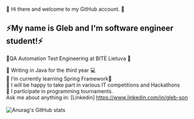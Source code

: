 👋 Hi there and welcome to my GitHub account. 👋 <br>
<h2>⚡️My name is Gleb and I'm software engineer student!⚡️</h2>

🐝QA Automation Test Engineering at BITĖ Lietuva 🐝

🧠 Writing in Java for the third year 💻 <br>
🌱 I’m currently learning Spring Framework🌱 <br>
🎉 I will be happy to take part in various IT competitions and Hackathons <br>
🏅 I participate in programming tournaments.<br>
 Ask me about anything in: [Linkedin] https://www.linkedin.com/in/gleb-son <br>
<br>![Anurag's GitHub stats](https://github-readme-stats.vercel.app/api?username=glebs0n1&show_icons=true&theme=radical)
